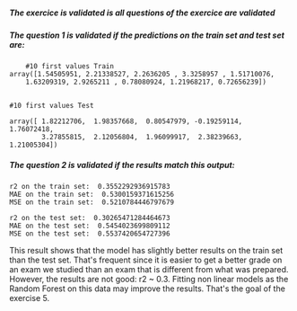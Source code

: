 ##### The exercice is validated is all questions of the exercice are validated

##### The question 1 is validated if the predictions on the train set and test set are:

```console
    #10 first values Train
array([1.54505951, 2.21338527, 2.2636205 , 3.3258957 , 1.51710076,
    1.63209319, 2.9265211 , 0.78080924, 1.21968217, 0.72656239])
    
```

```console
#10 first values Test

array([ 1.82212706,  1.98357668,  0.80547979, -0.19259114,  1.76072418,
        3.27855815,  2.12056804,  1.96099917,  2.38239663,  1.21005304])

```

#####  The question 2 is validated if the results match this output:

```console
r2 on the train set:  0.3552292936915783
MAE on the train set:  0.5300159371615256
MSE on the train set:  0.5210784446797679

r2 on the test set:  0.30265471284464673
MAE on the test set:  0.5454023699809112
MSE on the test set:  0.5537420654727396
```

This result shows that the model has slightly better results on the train set than the test set. That's frequent since it is easier to get a better grade on an exam we studied than an exam that is different from what was prepared. However, the results are not good: r2 ~ 0.3. Fitting non linear models as the Random Forest on this data may improve the results. That's the goal of the exercise 5.